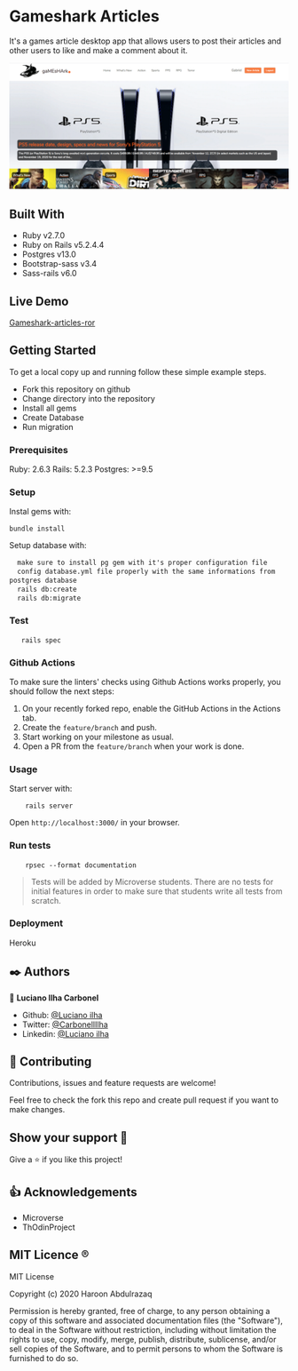 # Gameshark Articles
It's a games article desktop app that allows users to post their articles and other users to like and make a comment about it.

![Screenshot](app/assets/images/project-screenshot.png)

## Built With

- Ruby v2.7.0
- Ruby on Rails v5.2.4.4
- Postgres v13.0
- Bootstrap-sass v3.4
- Sass-rails v6.0

## Live Demo

[Gameshark-articles-ror](https://gameshark-articles-ror.herokuapp.com/)

## Getting Started

To get a local copy up and running follow these simple example steps.
- Fork this repository on github
- Change directory into the repository
- Install all gems
- Create Database
- Run migration



### Prerequisites

Ruby: 2.6.3
Rails: 5.2.3
Postgres: >=9.5

### Setup

Instal gems with:

```
bundle install
```

Setup database with:

```
  make sure to install pg gem with it's proper configuration file
  config database.yml file properly with the same informations from postgres database
  rails db:create
  rails db:migrate
```
### Test 
 ```
    rails spec
 ```

### Github Actions

To make sure the linters' checks using Github Actions works properly, you should follow the next steps:

1. On your recently forked repo, enable the GitHub Actions in the Actions tab.
2. Create the `feature/branch` and push.
3. Start working on your milestone as usual.
4. Open a PR from the `feature/branch` when your work is done.


### Usage

Start server with:

```
    rails server
```

Open `http://localhost:3000/` in your browser.

### Run tests

```
    rpsec --format documentation
```

> Tests will be added by Microverse students. There are no tests for initial features in order to make sure that students write all tests from scratch.

### Deployment

 Heroku

## ✒️ Authors <a name = "author"></a>

👤 **Luciano Ilha Carbonel**

- Github: [@Luciano ilha](https://github.com/luciano-ilha)
- Twitter: [@CarbonellIlha](https://twitter.com/CarbonellIlha )
- Linkedin: [@Luciano ilha](hhttps://www.linkedin.com/in/luciano-carbonell-188115a0/)

## 🤝 Contributing

Contributions, issues and feature requests are welcome!

Feel free to check the fork this repo and create pull request if you want to make changes.

## Show your support :muscle:

Give a ⭐️ if you like this project!

## :thumbsup: Acknowledgements

- Microverse  
- ThOdinProject 

## MIT Licence <a name = "licence"></a>  :registered:

MIT License

Copyright (c) 2020 Haroon Abdulrazaq

Permission is hereby granted, free of charge, to any person obtaining a copy
of this software and associated documentation files (the "Software"), to deal
in the Software without restriction, including without limitation the rights
to use, copy, modify, merge, publish, distribute, sublicense, and/or sell
copies of the Software, and to permit persons to whom the Software is
furnished to do so.
